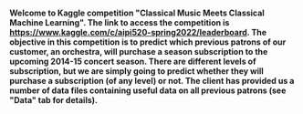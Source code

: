 #### Welcome to Kaggle competition "Classical Music Meets Classical Machine Learning".  The link to access the competition is https://www.kaggle.com/c/aipi520-spring2022/leaderboard. The objective in this competition is to predict which previous patrons of our customer, an orchestra, will purchase a season subscription to the upcoming 2014-15 concert season. There are different levels of subscription, but we are simply going to predict whether they will purchase a subscription (of any level) or not. The client has provided us a number of data files containing useful data on all previous patrons (see "Data" tab for details). 
